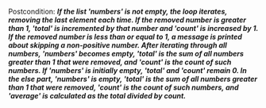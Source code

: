 Postcondition: ***If the list 'numbers' is not empty, the loop iterates, removing the last element each time. If the removed number is greater than 1, 'total' is incremented by that number and 'count' is increased by 1. If the removed number is less than or equal to 1, a message is printed about skipping a non-positive number. After iterating through all numbers, 'numbers' becomes empty, 'total' is the sum of all numbers greater than 1 that were removed, and 'count' is the count of such numbers. If 'numbers' is initially empty, 'total' and 'count' remain 0. In the else part, 'numbers' is empty, 'total' is the sum of all numbers greater than 1 that were removed, 'count' is the count of such numbers, and 'average' is calculated as the total divided by count.***